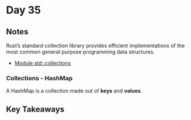 # Day 35

## Notes

Rust’s standard collection library provides efficient implementations of the most common general purpose programming data structures.

- [Module std::collections](https://doc.rust-lang.org/beta/std/collections/)

### Collections - HashMap

A HashMap is a collection made out of **keys** and **values**. 

## Key Takeaways
